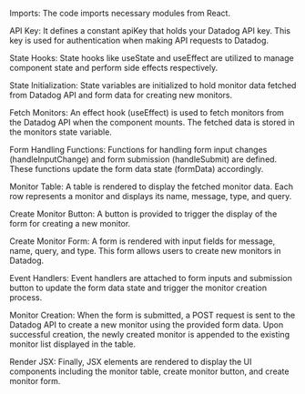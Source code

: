 Imports: The code imports necessary modules from React.

API Key: It defines a constant apiKey that holds your Datadog API key. This key is used for authentication when making API requests to Datadog.

State Hooks: State hooks like useState and useEffect are utilized to manage component state and perform side effects respectively.

State Initialization: State variables are initialized to hold monitor data fetched from Datadog API and form data for creating new monitors.

Fetch Monitors: An effect hook (useEffect) is used to fetch monitors from the Datadog API when the component mounts. The fetched data is stored in the monitors state variable.

Form Handling Functions: Functions for handling form input changes (handleInputChange) and form submission (handleSubmit) are defined. These functions update the form data state (formData) accordingly.

Monitor Table: A table is rendered to display the fetched monitor data. Each row represents a monitor and displays its name, message, type, and query.

Create Monitor Button: A button is provided to trigger the display of the form for creating a new monitor.

Create Monitor Form: A form is rendered with input fields for message, name, query, and type. This form allows users to create new monitors in Datadog.

Event Handlers: Event handlers are attached to form inputs and submission button to update the form data state and trigger the monitor creation process.

Monitor Creation: When the form is submitted, a POST request is sent to the Datadog API to create a new monitor using the provided form data. Upon successful creation, the newly created monitor is appended to the existing monitor list displayed in the table.

Render JSX: Finally, JSX elements are rendered to display the UI components including the monitor table, create monitor button, and create monitor form.
